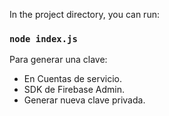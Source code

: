 In the project directory, you can run:
### `node index.js`

Para generar una clave:
- En Cuentas de servicio.
- SDK de Firebase Admin.
- Generar nueva clave privada.